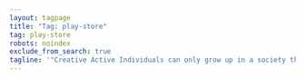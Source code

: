 ```yaml
---
layout: tagpage
title: "Tag: play-store"
tag: play-store
robots: noindex
exclude_from_search: true
tagline: '"Creative Active Individuals can only grow up in a society that emphasizes learning instead of teaching." - Chris Alexander'
---
```

